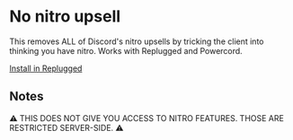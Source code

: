 # No nitro upsell
This removes ALL of Discord's nitro upsells by tricking the client into thinking you have nitro.  Works with Replugged and Powercord.

[Install in Replugged](https://replugged.dev/install?url=asportnoy/powercord-no-nitro-upsell)

## Notes
⚠️ THIS DOES NOT GIVE YOU ACCESS TO NITRO FEATURES. THOSE ARE RESTRICTED SERVER-SIDE. ⚠️
